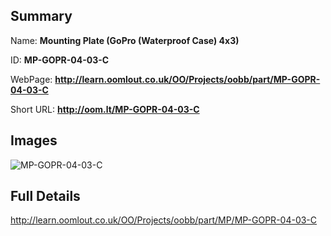 

## Summary
 
Name: __Mounting Plate (GoPro (Waterproof Case) 4x3)__

ID: __MP-GOPR-04-03-C__

WebPage: __http://learn.oomlout.co.uk/OO/Projects/oobb/part/MP-GOPR-04-03-C__

Short URL: __http://oom.lt/MP-GOPR-04-03-C__


## Images
![MP-GOPR-04-03-C](http://oomlout.com/oomlout-OOBB/part/MP/MP-GOPR-04-03-C/OOBB-MP-GOPR-04-03-C_420.png)




## Full Details

 http://learn.oomlout.co.uk/OO/Projects/oobb/part/MP/MP-GOPR-04-03-C

